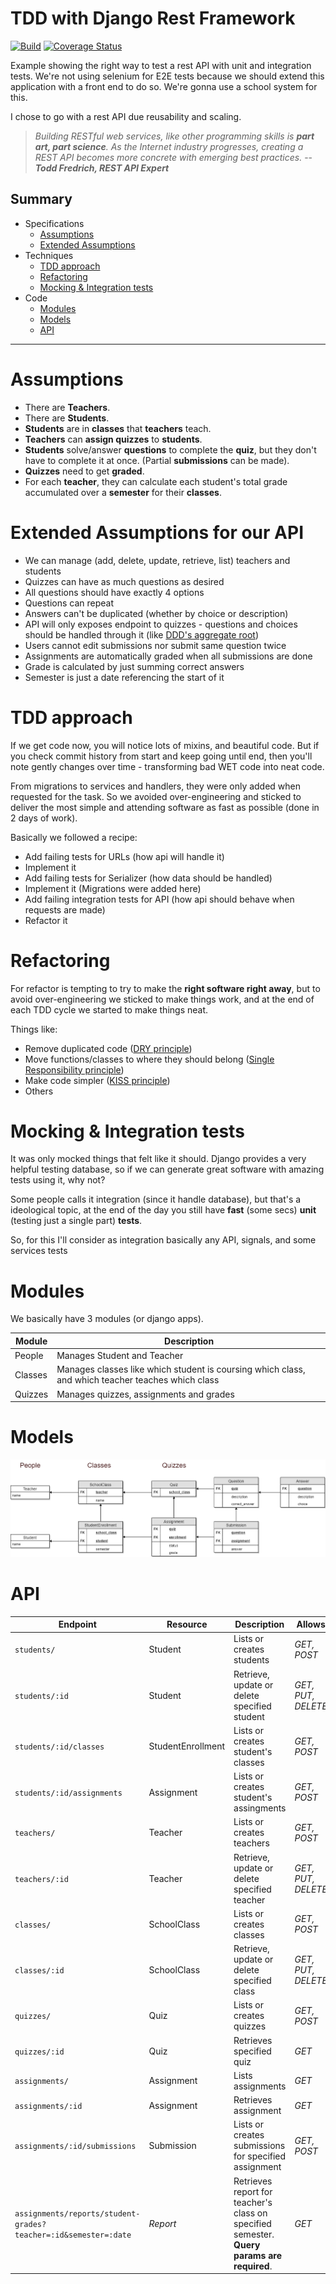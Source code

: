 # TDD with Django Rest Framework
[![Build](https://travis-ci.org/guilatrova/school-api.svg?branch=master)](https://travis-ci.org/guilatrova/school-api)
[![Coverage Status](https://coveralls.io/repos/github/guilatrova/school-api/badge.svg?branch=master)](https://coveralls.io/github/guilatrova/school-api?branch=master)

Example showing the right way to test a rest API with unit and integration tests. 
We're not using selenium for E2E tests because we should extend this application with a front end to do so.
We're gonna use a school system for this.

I chose to go with a rest API due reusability and scaling.

>*Building RESTful web services, like other programming skills is **part art, part science**. As the Internet industry progresses, creating a REST API becomes more concrete with emerging best practices.*
> -- <cite>**Todd Fredrich, REST API Expert**</cite>

## Summary

- Specifications
    - [Assumptions](#assumptions)
    - [Extended Assumptions](#extended-assumptions-for-our-api)
- Techniques
    - [TDD approach](#tdd-approach)
    - [Refactoring](#refactoring)
    - [Mocking & Integration tests](#mocking--integration-tests)
- Code
    - [Modules](#modules)
    - [Models](#models)
    - [API](#api)

---

# Assumptions

- There are **Teachers**.
- There are **Students**.
- **Students** are in **classes** that **teachers** teach.
- **Teachers** can **assign quizzes** to **students**.
- **Students** solve/answer **questions** to complete the **quiz**, but they don't have to complete it at once. (Partial **submissions** can be made).
- **Quizzes** need to get **graded**.
- For each **teacher**, they can calculate each student's total grade accumulated over a **semester** for their **classes**.

# Extended Assumptions for our API

- We can manage (add, delete, update, retrieve, list) teachers and students
- Quizzes can have as much questions as desired
- All questions should have exactly 4 options
- Questions can repeat
- Answers can't be duplicated (whether by choice or description)
- API will only exposes endpoint to quizzes - questions and choices should be handled through it (like [DDD's aggregate root](https://stackoverflow.com/questions/1958621/whats-an-aggregate-root))
- Users cannot edit submissions nor submit same question twice
- Assignments are automatically graded when all submissions are done
- Grade is calculated by just summing correct answers
- Semester is just a date referencing the start of it

# TDD approach

If we get code now, you will notice lots of mixins, and beautiful code. But if you check commit history from start and keep going until end, then you'll note gently changes over time - transforming bad WET code into neat code.

From migrations to services and handlers, they were only added when requested for the task. So we avoided over-engineering and sticked to deliver the most simple and attending software as fast as possible (done in 2 days of work).

Basically we followed a recipe:

- Add failing tests for URLs (how api will handle it)
- Implement it
- Add failing tests for Serializer (how data should be handled)
- Implement it (Migrations were added here)
- Add failing integration tests for API (how api should behave when requests are made)
- Refactor it

# Refactoring

For refactor is tempting to try to make the **right software right away**, but to avoid over-engineering we sticked to make things work, and at the end of each TDD cycle we started to make things neat. 

Things like:
- Remove duplicated code ([DRY principle](https://en.wikipedia.org/wiki/Don%27t_repeat_yourself))
- Move functions/classes to where they should belong ([Single Responsibility principle](https://en.wikipedia.org/wiki/Single_responsibility_principle))
- Make code simpler ([KISS principle](https://en.wikipedia.org/wiki/KISS_principle))
- Others

# Mocking & Integration tests

It was only mocked things that felt like it should. Django provides a very helpful testing database, so if we can generate great software with amazing tests using it, why not? 

Some people calls it integration (since it handle database), but that's a ideological topic, at the end of the day you still have **fast** (some secs) **unit** (testing just a single part) **tests**.

So, for this I'll consider as integration basically any API, signals, and some services tests

# Modules

We basically have 3 modules (or django apps).

| Module | Description |
|---|---|
| People | Manages Student and Teacher 
| Classes | Manages classes like which student is coursing which class, and which teacher teaches which class
| Quizzes | Manages quizzes, assignments and grades


# Models

![API models](docs/SchoolAPI_Models.png)

# API

| Endpoint | Resource | Description | Allows |
| --- | --- | --- | --- |
| `students/` | Student | Lists or creates students | *GET, POST*
| `students/:id` | Student | Retrieve, update or delete specified student | *GET, PUT, DELETE*
| `students/:id/classes` | StudentEnrollment | Lists or creates student's classes | *GET, POST*
| `students/:id/assignments` | Assignment | Lists or creates student's assingments | *GET, POST*
| `teachers/` | Teacher | Lists or creates teachers | *GET, POST*
| `teachers/:id` | Teacher | Retrieve, update or delete specified teacher | *GET, PUT, DELETE*
| `classes/` | SchoolClass | Lists or creates classes | *GET, POST*
| `classes/:id` | SchoolClass | Retrieve, update or delete specified class | *GET, PUT, DELETE*
| `quizzes/` | Quiz | Lists or creates quizzes | *GET, POST*
| `quizzes/:id` | Quiz | Retrieves specified quiz | *GET*
| `assignments/` | Assignment | Lists assignments | *GET*
| `assignments/:id` | Assignment | Retrieves assignment | *GET*
| `assignments/:id/submissions` | Submission | Lists or creates submissions for specified assignment | *GET, POST*
| `assignments/reports/student-grades?teacher=:id&semester=:date` | *Report* | Retrieves report for teacher's class on specified semester. **Query params are required**. | *GET*